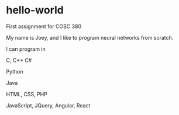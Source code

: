 # hello-world
First assignment for COSC 380

My name is Joey, and I like to program neural networks from scratch.

I can program in

C, C++ C#

Python

Java

HTML, CSS, PHP

JavaScript, JQuery, Angular, React
